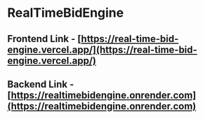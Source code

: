 # RealTimeBidEngine

## Frontend Link - [https://real-time-bid-engine.vercel.app/](https://real-time-bid-engine.vercel.app/)
## Backend Link - [https://realtimebidengine.onrender.com](https://realtimebidengine.onrender.com)
